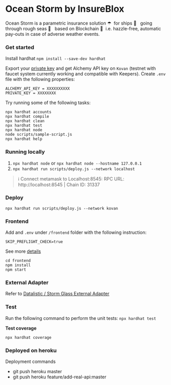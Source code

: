 # Ocean Storm by InsureBlox

Ocean Storm is a parametric insurance solution ☂&nbsp;&nbsp;for ships 🚢 &nbsp;&nbsp;going through rough seas 🌊 &nbsp;&nbsp;based on Blockchain 🚀&nbsp;&nbsp;i.e. hazzle-free, automatic pay-outs in case of adverse weather events.

### Get started

Install hardhat
`npm install --save-dev hardhat`

Export your [private key](https://metamask.zendesk.com/hc/en-us/articles/360015289632-How-to-Export-an-Account-Private-Key) and get Alchemy API key on `Kovan` (testnet with faucet system currently working and compatible with Keepers).
Create `.env` file with the following properties:

```
ALCHEMY_API_KEY = XXXXXXXXXX
PRIVATE_KEY = XXXXXXXX
```

Try running some of the following tasks:

```shell
npx hardhat accounts
npx hardhat compile
npx hardhat clean
npx hardhat test
npx hardhat node
node scripts/sample-script.js
npx hardhat help
```

### Running locally

1. `npx hardhat node` or `npx hardhat node --hostname 127.0.0.1`
2. `npx hardhat run scripts/deploy.js --network localhost`

> ℹ️ Connect metamask to Localhost:8545: RPC URL: http://localhost:8545 | Chain ID: 31337

### Deploy

`npx hardhat run scripts/deploy.js --network kovan`

### Frontend

Add and `.env` under `/frontend` folder with the following instruction:

`SKIP_PREFLIGHT_CHECK=true`

See more [details](https://newbedev.com/javascript-skip-preflight-check-true-to-an-env-file-in-your-project-code-example)

```shell
cd frontend
npm install
npm start
```

### External Adapter

Refer to [Datalistic / Storm Glass External Adapter](https://github.com/InsureBlox/Datalistic_StormGlass_EA_chainlink)

### Test

Run the following command to perform the unit tests:
`npx hardhat test`

**Test coverage**

`npx hardhat coverage`

### Deployed on heroku

Deployment commands

- git push heroku master
- git push heroku feature/add-real-api:master
